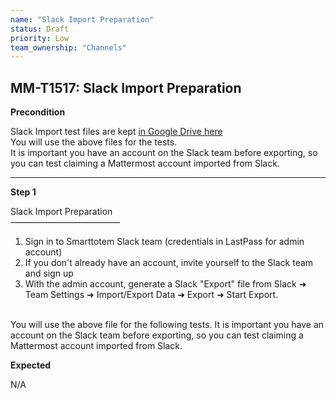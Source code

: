 ```yaml
---
name: "Slack Import Preparation"
status: Draft
priority: Low
team_ownership: "Channels"
---
```


## MM-T1517: Slack Import Preparation

**Precondition**

Slack Import test files are kept [in Google Drive here](https://drive.google.com/drive/folders/19y2KC_tcqJZa-BDucvpdmsNdBqy-UL8Q)\
You will use the above files for the tests.\
It is important you have an account on the Slack team before exporting, so you can test claiming a Mattermost account imported from Slack.

---

**Step 1**

Slack Import Preparation\
–––––––––––––––––––––––––

1. Sign in to Smarttotem Slack team (credentials in LastPass for admin account)
2. If you don't already have an account, invite yourself to the Slack team and sign up
3. With the admin account, generate a Slack "Export" file from Slack ➜ Team Settings ➜ Import/Export Data ➜ Export ➜ Start Export.

\
You will use the above file for the following tests. It is important you have an account on the Slack team before exporting, so you can test claiming a Mattermost account imported from Slack.

**Expected**

N/A

